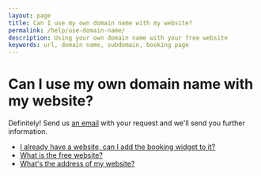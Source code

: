 ```yaml
---
layout: page
title: Can I use my own domain name with my website?
permalink: /help/use-domain-name/
description: Using your own domain name with your free website
keywords: url, domain name, subdomain, booking page
---
```


# Can I use my own domain name with my website?

Definitely! Send us [an email](mailto:support@appointmentguru.co) with your request and we'll send you further information.

* [I already have a website, can I add the booking widget to it?](/help/booking-widget)
* [What is the free website?](/help/booking-page)
* [What's the address of my website?](/help/address-of-booking-page)
